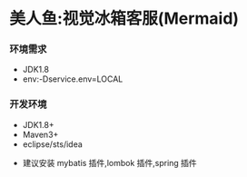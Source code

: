 # 美人鱼:视觉冰箱客服(Mermaid)
### 环境需求
+ JDK1.8
+ env:-Dservice.env=LOCAL
### 开发环境
+ JDK1.8+
+ Maven3+
+ eclipse/sts/idea
* 建议安装 mybatis 插件,lombok 插件,spring 插件
